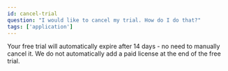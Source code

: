 ```yaml
---
id: cancel-trial
question: "I would like to cancel my trial. How do I do that?"
tags: ['application']
---
```


Your free trial will automatically expire after 14 days - no need to manually cancel it. We do not automatically add a paid license at the end of the free trial.